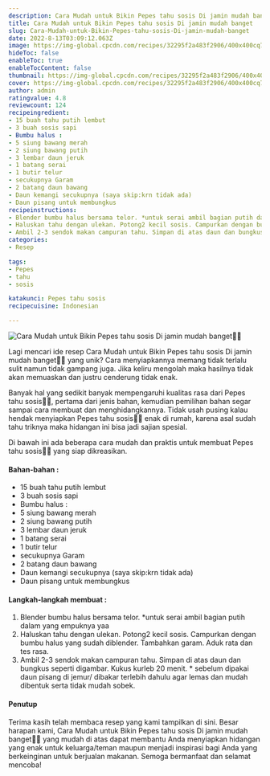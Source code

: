 ```yaml
---
description: Cara Mudah untuk Bikin Pepes tahu sosis Di jamin mudah banget"
title: Cara Mudah untuk Bikin Pepes tahu sosis Di jamin mudah banget
slug: Cara-Mudah-untuk-Bikin-Pepes-tahu-sosis-Di-jamin-mudah-banget
date: 2022-8-13T03:09:12.063Z
image: https://img-global.cpcdn.com/recipes/32295f2a483f2906/400x400cq70/photo.jpg
hideToc: false
enableToc: true
enableTocContent: false
thumbnail: https://img-global.cpcdn.com/recipes/32295f2a483f2906/400x400cq70/photo.jpg
cover: https://img-global.cpcdn.com/recipes/32295f2a483f2906/400x400cq70/photo.jpg
author: admin
ratingvalue: 4.8
reviewcount: 124
recipeingredient:
- 15 buah tahu putih lembut
- 3 buah sosis sapi
- Bumbu halus :
- 5 siung bawang merah
- 2 siung bawang putih
- 3 lembar daun jeruk
- 1 batang serai
- 1 butir telur
- secukupnya Garam
- 2 batang daun bawang
- Daun kemangi secukupnya (saya skip:krn tidak ada)
- Daun pisang untuk membungkus
recipeinstructions:
- Blender bumbu halus bersama telor. *untuk serai ambil bagian putih dalam yang empuknya yaa
- Haluskan tahu dengan ulekan. Potong2 kecil sosis. Campurkan dengan bumbu halus yang sudah diblender. Tambahkan garam. Aduk rata dan tes rasa.
- Ambil 2-3 sendok makan campuran tahu. Simpan di atas daun dan bungkus seperti digambar. Kukus kurleb 20 menit. * sebelum dipakai daun pisang di jemur/ dibakar terlebih dahulu agar lemas dan mudah dibentuk serta tidak mudah sobek.
categories:
- Resep

tags:
- Pepes
- tahu
- sosis

katakunci: Pepes tahu sosis
recipecuisine: Indonesian

---
```


![Cara Mudah untuk Bikin Pepes tahu sosis Di jamin mudah banget👩‍🍳](https://img-global.cpcdn.com/recipes/32295f2a483f2906/400x400cq70/photo.jpg)

Lagi mencari ide resep Cara Mudah untuk Bikin Pepes tahu sosis Di jamin mudah banget👩‍🍳 yang unik? Cara menyiapkannya memang tidak terlalu sulit namun tidak gampang juga. Jika keliru mengolah maka hasilnya tidak akan memuaskan dan justru cenderung tidak enak.

Banyak hal yang sedikit banyak mempengaruhi kualitas rasa dari Pepes tahu sosis👩‍🍳, pertama dari jenis bahan, kemudian pemilihan bahan segar sampai cara membuat dan menghidangkannya. Tidak usah pusing kalau hendak menyiapkan Pepes tahu sosis👩‍🍳 enak di rumah, karena asal sudah tahu triknya maka hidangan ini bisa jadi sajian spesial.

Di bawah ini ada beberapa cara mudah dan praktis untuk membuat Pepes tahu sosis👩‍🍳 yang siap dikreasikan.

<!--inarticleads1-->

#### Bahan-bahan :

- 15 buah tahu putih lembut
- 3 buah sosis sapi
- Bumbu halus :
- 5 siung bawang merah
- 2 siung bawang putih
- 3 lembar daun jeruk
- 1 batang serai
- 1 butir telur
- secukupnya Garam
- 2 batang daun bawang
- Daun kemangi secukupnya (saya skip:krn tidak ada)
- Daun pisang untuk membungkus

<!--inarticleads2-->

#### Langkah-langkah membuat :

1. Blender bumbu halus bersama telor. *untuk serai ambil bagian putih dalam yang empuknya yaa
1. Haluskan tahu dengan ulekan. Potong2 kecil sosis. Campurkan dengan bumbu halus yang sudah diblender. Tambahkan garam. Aduk rata dan tes rasa.
1. Ambil 2-3 sendok makan campuran tahu. Simpan di atas daun dan bungkus seperti digambar. Kukus kurleb 20 menit. * sebelum dipakai daun pisang di jemur/ dibakar terlebih dahulu agar lemas dan mudah dibentuk serta tidak mudah sobek.

#### Penutup

Terima kasih telah membaca resep yang kami tampilkan di sini. Besar harapan kami, Cara Mudah untuk Bikin Pepes tahu sosis Di jamin mudah banget👩‍🍳 yang mudah di atas dapat membantu Anda menyiapkan hidangan yang enak untuk keluarga/teman maupun menjadi inspirasi bagi Anda yang berkeinginan untuk berjualan makanan. Semoga bermanfaat dan selamat mencoba!